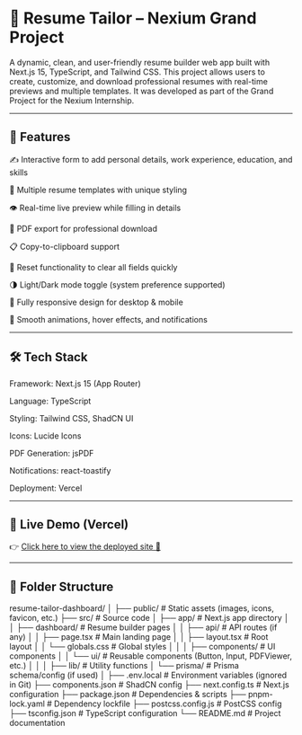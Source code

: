 # 💼 Resume Tailor – Nexium Grand Project

A dynamic, clean, and user-friendly resume builder web app built with Next.js 15, TypeScript, and Tailwind CSS. This project allows users to create, customize, and download professional resumes with real-time previews and multiple templates. It was developed as part of the Grand Project for the Nexium Internship.


---

## 🚀 Features

✍️ Interactive form to add personal details, work experience, education, and skills

🎨 Multiple resume templates with unique styling

👁️ Real-time live preview while filling in details

📄 PDF export for professional download

📋 Copy-to-clipboard support

🔄 Reset functionality to clear all fields quickly

🌗 Light/Dark mode toggle (system preference supported)

📱 Fully responsive design for desktop & mobile

🎉 Smooth animations, hover effects, and notifications



---

## 🛠️ Tech Stack

Framework: Next.js 15 (App Router)

Language: TypeScript

Styling: Tailwind CSS, ShadCN UI

Icons: Lucide Icons

PDF Generation: jsPDF

Notifications: react-toastify

Deployment: Vercel



---

## 🔗 Live Demo (Vercel)

👉 [Click here to view the deployed site 🚀](https://nexium-marium-abid-grand-project.vercel.app/)


---

## 📂 Folder Structure

resume-tailor-dashboard/
│
├── public/                # Static assets (images, icons, favicon, etc.)
├── src/                   # Source code
│   ├── app/               # Next.js app directory
│   │   ├── dashboard/     # Resume builder pages
│   │   ├── api/           # API routes (if any)
│   │   ├── page.tsx       # Main landing page
│   │   ├── layout.tsx     # Root layout
│   │   └── globals.css    # Global styles
│   │
│   ├── components/        # UI components
│   │   └── ui/            # Reusable components (Button, Input, PDFViewer, etc.)
│   │
│   ├── lib/               # Utility functions
│   └── prisma/            # Prisma schema/config (if used)
│
├── .env.local             # Environment variables (ignored in Git)
├── components.json        # ShadCN config
├── next.config.ts         # Next.js configuration
├── package.json           # Dependencies & scripts
├── pnpm-lock.yaml         # Dependency lockfile
├── postcss.config.js      # PostCSS config
├── tsconfig.json          # TypeScript configuration
└── README.md              # Project documentation
